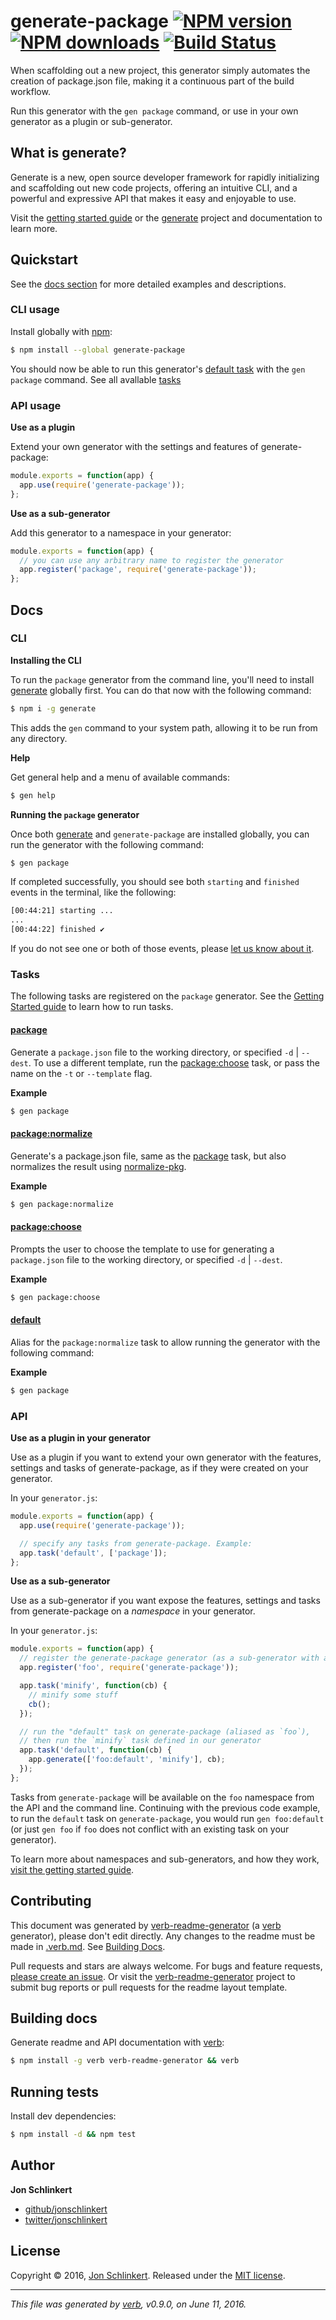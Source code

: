 # generate-package [![NPM version](https://img.shields.io/npm/v/generate-package.svg?style=flat)](https://www.npmjs.com/package/generate-package) [![NPM downloads](https://img.shields.io/npm/dm/generate-package.svg?style=flat)](https://npmjs.org/package/generate-package) [![Build Status](https://img.shields.io/travis/jonschlinkert/generate-package.svg?style=flat)](https://travis-ci.org/jonschlinkert/generate-package)

When scaffolding out a new project, this generator simply automates the creation of package.json file, making it a continuous part of the build workflow.

Run this generator with the `gen package` command, or use in your own generator as a plugin or sub-generator.

## What is generate?

Generate is a new, open source developer framework for rapidly initializing and scaffolding out new code projects, offering an intuitive CLI, and a powerful and expressive API that makes it easy and enjoyable to use.

Visit the [getting started guide](https://github.com/generate/getting-started) or the [generate](https://github.com/generate/generate) project and documentation to learn more.

## Quickstart

See the [docs section](#docs) for more detailed examples and descriptions.

### CLI usage

Install globally with [npm](https://www.npmjs.com/):

```sh
$ npm install --global generate-package
```

You should now be able to run this generator's [default task](#default) with the `gen package` command. See all avallable [tasks](#tasks)

### API usage

**Use as a plugin**

Extend your own generator with the settings and features of generate-package:

```js
module.exports = function(app) {
  app.use(require('generate-package'));
};
```

**Use as a sub-generator**

Add this generator to a namespace in your generator:

```js
module.exports = function(app) {
  // you can use any arbitrary name to register the generator
  app.register('package', require('generate-package'));
};
```

## Docs

### CLI

**Installing the CLI**

To run the `package` generator from the command line, you'll need to install [generate](https://github.com/generate/generate) globally first. You can do that now with the following command:

```sh
$ npm i -g generate
```

This adds the `gen` command to your system path, allowing it to be run from any directory.

**Help**

Get general help and a menu of available commands:

```sh
$ gen help
```

**Running the `package` generator**

Once both [generate](https://github.com/generate/generate) and `generate-package` are installed globally, you can run the generator with the following command:

```sh
$ gen package
```

If completed successfully, you should see both `starting` and `finished` events in the terminal, like the following:

```sh
[00:44:21] starting ...
...
[00:44:22] finished ✔
```

If you do not see one or both of those events, please [let us know about it](../../issues).

### Tasks

The following tasks are registered on the `package` generator. See the [Getting Started guide](https://github.com/generate/getting-started) to learn how to run tasks.

#### [package](generator.js#L42)

Generate a `package.json` file to the working directory, or specified `-d` | `--dest`. To use a different template, run the [package:choose](#packagechoose) task, or pass the name on the `-t` or `--template` flag.

**Example**

```sh
$ gen package
```

#### [package:normalize](generator.js#L60)

Generate's a package.json file, same as the [package](#package) task, but also normalizes the result using [normalize-pkg](https://github.com/jonschlinkert/normalize-pkg).

**Example**

```sh
$ gen package:normalize
```

#### [package:choose](generator.js#L79)

Prompts the user to choose the template to use for generating a `package.json` file to the working directory, or specified `-d` | `--dest`.

**Example**

```sh
$ gen package:choose
```

#### [default](generator.js#L101)

Alias for the `package:normalize` task to allow running the generator with the following command:

**Example**

```sh
$ gen package
```

### API

**Use as a plugin in your generator**

Use as a plugin if you want to extend your own generator with the features, settings and tasks of generate-package, as if they were created on your generator.

In your `generator.js`:

```js
module.exports = function(app) {
  app.use(require('generate-package'));

  // specify any tasks from generate-package. Example:
  app.task('default', ['package']);
};
```

**Use as a sub-generator**

Use as a sub-generator if you want expose the features, settings and tasks from generate-package on a _namespace_ in your generator.

In your `generator.js`:

```js
module.exports = function(app) {
  // register the generate-package generator (as a sub-generator with an arbitrary name)
  app.register('foo', require('generate-package'));

  app.task('minify', function(cb) {
    // minify some stuff
    cb();
  });

  // run the "default" task on generate-package (aliased as `foo`), 
  // then run the `minify` task defined in our generator
  app.task('default', function(cb) {
    app.generate(['foo:default', 'minify'], cb);
  });
};
```

Tasks from `generate-package` will be available on the `foo` namespace from the API and the command line. Continuing with the previous code example, to run the `default` task on `generate-package`, you would run `gen foo:default` (or just `gen foo` if `foo` does not conflict with an existing task on your generator).

To learn more about namespaces and sub-generators, and how they work, [visit the getting started guide](https://github.com/generate/getting-started).

## Contributing

This document was generated by [verb-readme-generator](https://github.com/verbose/verb-readme-generator) (a [verb](https://github.com/verbose/verb) generator), please don't edit directly. Any changes to the readme must be made in [.verb.md](.verb.md). See [Building Docs](#building-docs).

Pull requests and stars are always welcome. For bugs and feature requests, [please create an issue](../../issues/new). Or visit the [verb-readme-generator](https://github.com/verbose/verb-readme-generator) project to submit bug reports or pull requests for the readme layout template.

## Building docs

Generate readme and API documentation with [verb](https://github.com/verbose/verb):

```sh
$ npm install -g verb verb-readme-generator && verb
```

## Running tests

Install dev dependencies:

```sh
$ npm install -d && npm test
```

## Author

**Jon Schlinkert**

* [github/jonschlinkert](https://github.com/jonschlinkert)
* [twitter/jonschlinkert](http://twitter.com/jonschlinkert)

## License

Copyright © 2016, [Jon Schlinkert](https://github.com/jonschlinkert).
Released under the [MIT license](https://github.com/jonschlinkert/generate-package/blob/master/LICENSE).

***

_This file was generated by [verb](https://github.com/verbose/verb), v0.9.0, on June 11, 2016._